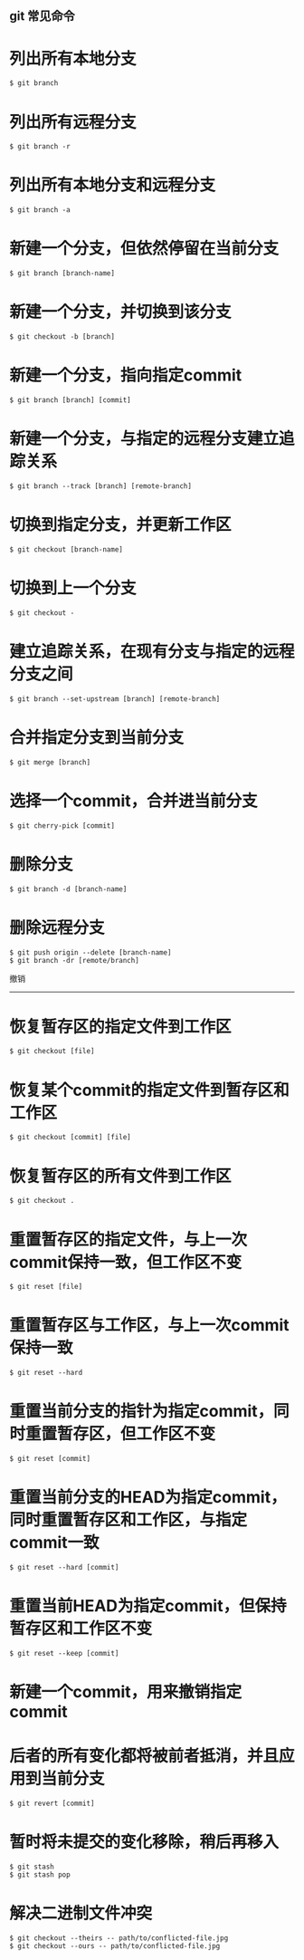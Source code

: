 git 常见命令
----

# 列出所有本地分支
    $ git branch

# 列出所有远程分支
    $ git branch -r

# 列出所有本地分支和远程分支
    $ git branch -a

# 新建一个分支，但依然停留在当前分支
    $ git branch [branch-name]

# 新建一个分支，并切换到该分支
    $ git checkout -b [branch]

# 新建一个分支，指向指定commit
    $ git branch [branch] [commit]

# 新建一个分支，与指定的远程分支建立追踪关系
    $ git branch --track [branch] [remote-branch]

# 切换到指定分支，并更新工作区
    $ git checkout [branch-name]

# 切换到上一个分支
    $ git checkout -

# 建立追踪关系，在现有分支与指定的远程分支之间
    $ git branch --set-upstream [branch] [remote-branch]

# 合并指定分支到当前分支
    $ git merge [branch]

# 选择一个commit，合并进当前分支
    $ git cherry-pick [commit]

# 删除分支
    $ git branch -d [branch-name]

# 删除远程分支
    $ git push origin --delete [branch-name]
    $ git branch -dr [remote/branch]


撤销
___

# 恢复暂存区的指定文件到工作区
    $ git checkout [file]

# 恢复某个commit的指定文件到暂存区和工作区
    $ git checkout [commit] [file]

# 恢复暂存区的所有文件到工作区
    $ git checkout .

# 重置暂存区的指定文件，与上一次commit保持一致，但工作区不变
    $ git reset [file]

# 重置暂存区与工作区，与上一次commit保持一致
    $ git reset --hard

# 重置当前分支的指针为指定commit，同时重置暂存区，但工作区不变
    $ git reset [commit]

# 重置当前分支的HEAD为指定commit，同时重置暂存区和工作区，与指定commit一致
    $ git reset --hard [commit]

# 重置当前HEAD为指定commit，但保持暂存区和工作区不变
    $ git reset --keep [commit]

# 新建一个commit，用来撤销指定commit
# 后者的所有变化都将被前者抵消，并且应用到当前分支
    $ git revert [commit]

# 暂时将未提交的变化移除，稍后再移入
    $ git stash
    $ git stash pop

# 解决二进制文件冲突
    $ git checkout --theirs -- path/to/conflicted-file.jpg
    $ git checkout --ours -- path/to/conflicted-file.jpg